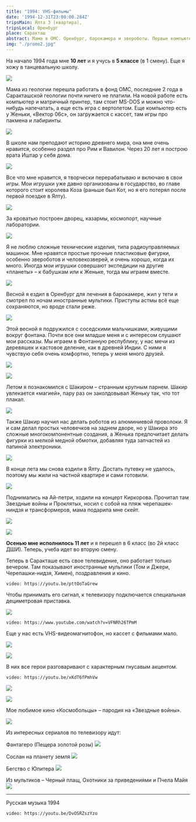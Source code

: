 ```yaml
---
title: "1994: VHS-фильмы"
date: '1994-12-31T23:00:00.284Z'
tripsMain: Ялта 3 (квартира), 
tripsLocal: Оренбург
place: Саракташ
abstract: Мама в ОМС. Оренбург, барокамера и звероботы. Первые компьютеры. Фонтанная республика. Шакир и магия. VHS-фильмы и местное ТВ. Поездка в Ялту.
img: "./promo2.jpg"
---
```


На начало 1994 года мне **10 лет** и я учусь в **5 классе** (в 1 смену). Еще я хожу в танцевальную школу.

![](m/1994-dance-02.jpg)

Мама из геологии перешла работать в фонд ОМС, последние 2 года в Саракташской геологии почти ничего не платили. На новой работе есть компьютер и матричный принтер, там стоит MS-DOS и можно что-нибудь напечатать, а еще есть игра с вертолетом. Еще компьютер есть у Женьки, «Вектор 06с», он загружается с кассет, там игры про пакмена и лабиринты.

![](dop/Lode-Runner.jpg)

В школе нам преподают историю древнего мира, она мне очень нравится, особенно раздел про Рим и Вавилон. Через 20 лет я построю врата Иштар у себя дома.

![](dop/ishtar.jpg)

Все что мне нравится, я творчески перерабатываю и включаю в свои игры. Мои игрушки уже давно организованы в государство, во главе которого стоит королева Коза (раньше был Кот, но я его потерял после первой поездке в Ялту). 

![](dop/kot.jpg)

За кроватью построен дворец, казармы, космопорт, научные лаборатории.

![](dop/imperium.jpg)

Я не люблю сложные технические изделия, типа радиоуправляемых машинок. Мне нравятся простые прочные пластиковые фигурки, особенно звероботов и человекозверей, и очень хорошо, когда их много. Иногда мои игрушки совершают экспедиции на другие «планеты» – к бабушкам или к Женьке, тогда мы играем вместе.

![](dop/zver.jpg)

Весной я ездил в Оренбург для лечения в барокамере, жил у тети и смотрел по ночам иностранные мультики. Приступы астмы всё еще сохраняются, но вроде стали реже.

![](dop/macron1.jpg)

Этой весной я подружился с соседскими мальчишками, живущими вокруг фонтана. Почти все они младше меня и с интересом слушают мои рассказы. Мы играем в Фонтанную республику, у нас мечи из деревяшек и кастовое деление, как в древней Индии. С ними я чувствую себя очень комфортно, теперь у меня много друзей.

![](dop/20170521_112101.jpg)

![](dop/20170521_111652.jpg)

Летом я познакомился с Шакиром – странным крупным парнем. Шакир увлекается «магией», пару раз он заколдовывал Женьку так, что тот плакал. 

![](m/shakir.jpg)

Также Шакир научил нас делать роботов из алюминиевой проволоки. Я и сам делал простых человечков на заднем дворе, но у Шакира это сложные многокомпонентные создания, а Женька предпочитает делать фигурки из мелкой медной обмотки, добавляя туда запчастей из папиной электроники.

![](dop/robot.jpg)

В конце лета мы снова ездили в Ялту. Достать путевку не удалось, поэтому мы жили на частной квартире и сами готовили. 

![](m/1994-yalta.jpg)

Поднимались на Ай-петри, ходили на концерт Киркорова. Прочитал там Звездные войны и Проклятых, носил с собой на пляж черепашек-ниндзя и трансформеров, мама подарила мне скейт.

![](dop/proklatye.jpg)

![](dop/trans.jpg)

**Осенью мне исполнилось 11 лет** и я перешел в 6 класс (во 2й класс ДШИ). Теперь, учеба идет во вторую смену.

Теперь в Саракташе есть свое телевидение, оно работает только вечером. Там показывают иностранные мультики (Том и Джери, Черепашки-нидзя, Химен), поздравления и кино.

`video: https://youtu.be/pttOoTaGrew`

Чтобы принимать его сигнал, к телевизору подключается специальная дециметровая приставка.

![](dop/pristavka.jpg)

`video: https://www.youtube.com/watch?v=VFNRh26TPmM`

Еще у нас есть VHS-видеомагнитофон, но кассет с фильмами мало.

![](dop/fujeta.jpg)

![](dop/vhs.jpg)

В них все герои разговаривают с характерным гнусавым акцентом.

`video: https://youtu.be/xKdT6fPmhVw`

![](dop/b4.jpg)

![](dop/b3.jpg)

Мое любимое кино «Космобольцы» &ndash; пародия на «Звездные войны».

![](dop/cosmo.jpg)

Из интересных сериалов по телевизору идут:

Фантагеро (Пещера золотой розы)
![](dop/249326_ornella-markuchchi.jpg)

Сослан на планету земля
![](dop/medium_ed76a2eec9d44e1a197ab449408132b7.jpeg)

Бегство с Юпитера
![](dop/begstvo-s-yupitera.jpg)

Из мультиков – Черный плащ, Охотники за приведениями и Пчела Майя
![](dop/maya.jpg)

---

Русская музыка 1994

`video: https://youtu.be/DvOSRZszYzo`




